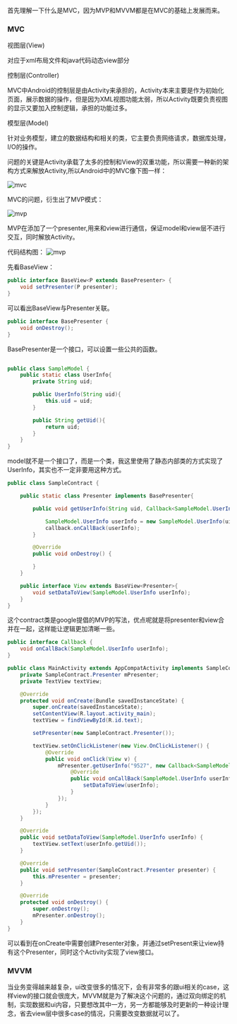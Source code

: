 首先理解一下什么是MVC，因为MVP和MVVM都是在MVC的基础上发展而来。

### MVC

视图层(View) 

对应于xml布局文件和java代码动态view部分

控制层(Controller) 

MVC中Android的控制层是由Activity来承担的，Activity本来主要是作为初始化页面，展示数据的操作，但是因为XML视图功能太弱，所以Activity既要负责视图的显示又要加入控制逻辑，承担的功能过多。

模型层(Model) 

针对业务模型，建立的数据结构和相关的类，它主要负责网络请求，数据库处理，I/O的操作。

问题的关键是Activity承载了太多的控制和View的双重功能，所以需要一种新的架构方式来解放Activity,所以Android中的MVC像下图一样：

![mvc](https://github.com/xfmax/android_know/blob/master/Android%E5%BA%94%E7%94%A8%E5%B1%82/%E6%9E%B6%E6%9E%84%E8%AE%BE%E8%AE%A1/image/mvc.jpg)

MVC的问题，衍生出了MVP模式：

![mvp](https://github.com/xfmax/android_know/blob/master/Android%E5%BA%94%E7%94%A8%E5%B1%82/%E6%9E%B6%E6%9E%84%E8%AE%BE%E8%AE%A1/image/mvp.jpg)

MVP在添加了一个presenter,用来和view进行通信，保证model和view层不进行交互，同时解放Activity。

代码结构图：
![mvp](https://github.com/xfmax/android_know/blob/master/Android%E5%BA%94%E7%94%A8%E5%B1%82/%E6%9E%B6%E6%9E%84%E8%AE%BE%E8%AE%A1/image/mvp_stucture.png)

先看BaseView：
```java
public interface BaseView<P extends BasePresenter> {
    void setPresenter(P presenter);
}
```
可以看出BaseView与Presenter关联。

```java
public interface BasePresenter {
    void onDestroy();
}
```
BasePresenter是一个接口，可以设置一些公共的函数。

```java

public class SampleModel {
    public static class UserInfo{
        private String uid;

        public UserInfo(String uid){
            this.uid = uid;
        }

        public String getUid(){
            return uid;
        }
    }
}
```

model就不是一个接口了，而是一个类，我这里使用了静态内部类的方式实现了UserInfo，其实也不一定非要用这种方式。

```java
public class SampleContract {

    public static class Presenter implements BasePresenter{

        public void getUserInfo(String uid, Callback<SampleModel.UserInfo> callback){

            SampleModel.UserInfo userInfo = new SampleModel.UserInfo(uid);
            callback.onCallBack(userInfo);
        }

        @Override
        public void onDestroy() {

        }
    }

    public interface View extends BaseView<Presenter>{
        void setDataToView(SampleModel.UserInfo userInfo);
    }
}
```
这个contract类是google提倡的MVP的写法，优点呢就是将presenter和view合并在一起，这样能让逻辑更加清晰一些。

```java
public interface Callback {
    void onCallBack(SampleModel.UserInfo userInfo);
}
```

```java
public class MainActivity extends AppCompatActivity implements SampleContract.View {
    private SampleContract.Presenter mPresenter;
    private TextView textView;

    @Override
    protected void onCreate(Bundle savedInstanceState) {
        super.onCreate(savedInstanceState);
        setContentView(R.layout.activity_main);
        textView = findViewById(R.id.text);

        setPresenter(new SampleContract.Presenter());

        textView.setOnClickListener(new View.OnClickListener() {
            @Override
            public void onClick(View v) {
                mPresenter.getUserInfo("9527", new Callback<SampleModel.UserInfo>() {
                    @Override
                    public void onCallBack(SampleModel.UserInfo userInfo) {
                        setDataToView(userInfo);
                    }
                });
            }
        });
    }

    @Override
    public void setDataToView(SampleModel.UserInfo userInfo) {
        textView.setText(userInfo.getUid());
    }

    @Override
    public void setPresenter(SampleContract.Presenter presenter) {
        this.mPresenter = presenter;
    }

    @Override
    protected void onDestroy() {
        super.onDestroy();
        mPresenter.onDestroy();
    }
}
```
可以看到在onCreate中需要创建Presenter对象，并通过setPresent来让view持有这个Presenter，同时这个Activity实现了view接口。

### MVVM
当业务变得越来越复杂，ui改变很多的情况下，会有非常多的跟ui相关的case，这样view的接口就会很庞大，MVVM就是为了解决这个问题的，通过双向绑定的机制，实现数据和ui内容，只要想改其中一方，另一方都能够及时更新的一种设计理念，省去view层中很多case的情况，只需要改变数据就可以了。